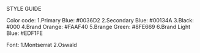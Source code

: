 STYLE GUIDE

Color code:
1.Primary Blue: #0036D2
2.Secondary Blue: #00134A
3.Black: #000
4.Brand Orange: #FAAF40
5.Brange Green: #8FE669
6.Brand Light Blue: #EDF1FE

Font:
1.Montserrat
2.Oswald
